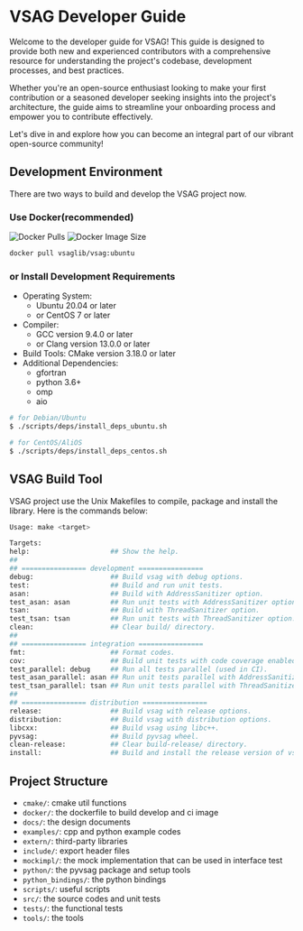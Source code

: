 # VSAG Developer Guide

Welcome to the developer guide for VSAG! This guide is designed to provide both new and experienced contributors with a comprehensive resource for understanding the project's codebase, development processes, and best practices.

Whether you're an open-source enthusiast looking to make your first contribution or a seasoned developer seeking insights into the project's architecture, the guide aims to streamline your onboarding process and empower you to contribute effectively.

Let's dive in and explore how you can become an integral part of our vibrant open-source community!

## Development Environment

There are two ways to build and develop the VSAG project now.

### Use Docker(recommended)

![Docker Pulls](https://img.shields.io/docker/pulls/vsaglib/vsag)
![Docker Image Size](https://img.shields.io/docker/image-size/vsaglib/vsag)

```bash
docker pull vsaglib/vsag:ubuntu
```

### or Install Development Requirements

- Operating System:
  - Ubuntu 20.04 or later
  - or CentOS 7 or later
- Compiler:
  - GCC version 9.4.0 or later
  - or Clang version 13.0.0 or later
- Build Tools: CMake version 3.18.0 or later
- Additional Dependencies:
  - gfortran
  - python 3.6+
  - omp
  - aio

```bash
# for Debian/Ubuntu
$ ./scripts/deps/install_deps_ubuntu.sh

# for CentOS/AliOS
$ ./scripts/deps/install_deps_centos.sh
```

## VSAG Build Tool
VSAG project use the Unix Makefiles to compile, package and install the library. Here is the commands below:
```bash
Usage: make <target>

Targets:
help:                    ## Show the help.
##
## ================ development ================
debug:                   ## Build vsag with debug options.
test:                    ## Build and run unit tests.
asan:                    ## Build with AddressSanitizer option.
test_asan: asan          ## Run unit tests with AddressSanitizer option.
tsan:                    ## Build with ThreadSanitizer option.
test_tsan: tsan          ## Run unit tests with ThreadSanitizer option.
clean:                   ## Clear build/ directory.
##
## ================ integration ================
fmt:                     ## Format codes.
cov:                     ## Build unit tests with code coverage enabled.
test_parallel: debug     ## Run all tests parallel (used in CI).
test_asan_parallel: asan ## Run unit tests parallel with AddressSanitizer option.
test_tsan_parallel: tsan ## Run unit tests parallel with ThreadSanitizer option.
##
## ================ distribution ================
release:                 ## Build vsag with release options.
distribution:            ## Build vsag with distribution options.
libcxx:                  ## Build vsag using libc++.
pyvsag:                  ## Build pyvsag wheel.
clean-release:           ## Clear build-release/ directory.
install:                 ## Build and install the release version of vsag.
```

## Project Structure
- `cmake/`: cmake util functions
- `docker/`: the dockerfile to build develop and ci image
- `docs/`: the design documents
- `examples/`: cpp and python example codes
- `extern/`: third-party libraries
- `include/`: export header files
- `mockimpl/`: the mock implementation that can be used in interface test
- `python/`: the pyvsag package and setup tools
- `python_bindings/`: the python bindings
- `scripts/`: useful scripts
- `src/`: the source codes and unit tests
- `tests/`: the functional tests
- `tools/`: the tools
